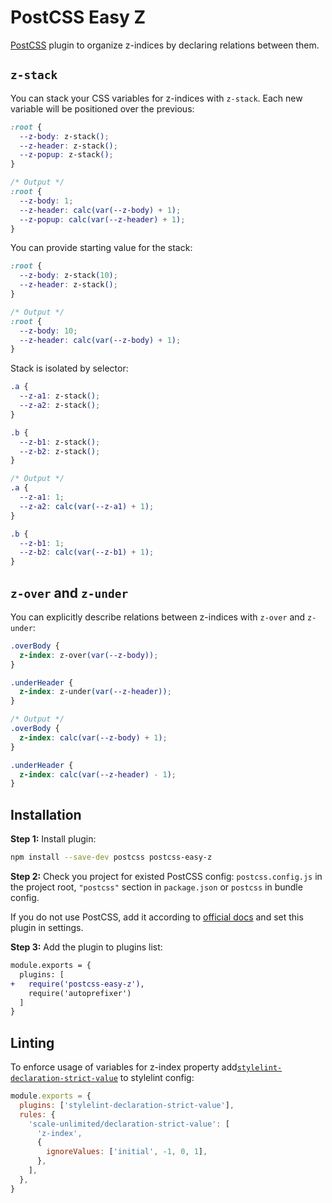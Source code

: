 # PostCSS Easy Z

[PostCSS] plugin to organize z-indices by declaring relations between them.

[PostCSS]: https://github.com/postcss/postcss

## `z-stack`

You can stack your CSS variables for z-indices with `z-stack`. Each new variable will be positioned over the previous:

```css
:root {
  --z-body: z-stack();
  --z-header: z-stack();
  --z-popup: z-stack();
}
```

```css
/* Output */
:root {
  --z-body: 1;
  --z-header: calc(var(--z-body) + 1);
  --z-popup: calc(var(--z-header) + 1);
}
```

You can provide starting value for the stack:
```css
:root {
  --z-body: z-stack(10);
  --z-header: z-stack();
}
```
```css
/* Output */
:root {
  --z-body: 10;
  --z-header: calc(var(--z-body) + 1);
}
```

Stack is isolated by selector:

```css
.a {
  --z-a1: z-stack();
  --z-a2: z-stack();
}

.b {
  --z-b1: z-stack();
  --z-b2: z-stack();
}
```
```css
/* Output */
.a {
  --z-a1: 1;
  --z-a2: calc(var(--z-a1) + 1);
}

.b {
  --z-b1: 1;
  --z-b2: calc(var(--z-b1) + 1);
}
```

## `z-over` and `z-under`

You can explicitly describe relations between z-indices with `z-over` and `z-under`:

```css
.overBody {
  z-index: z-over(var(--z-body));
}

.underHeader {
  z-index: z-under(var(--z-header));
}
```

```css
/* Output */
.overBody {
  z-index: calc(var(--z-body) + 1);
}

.underHeader {
  z-index: calc(var(--z-header) - 1);
}
```

## Installation

**Step 1:** Install plugin:

```sh
npm install --save-dev postcss postcss-easy-z
```

**Step 2:** Check you project for existed PostCSS config: `postcss.config.js`
in the project root, `"postcss"` section in `package.json`
or `postcss` in bundle config.

If you do not use PostCSS, add it according to [official docs]
and set this plugin in settings.

**Step 3:** Add the plugin to plugins list:

```diff
module.exports = {
  plugins: [
+   require('postcss-easy-z'),
    require('autoprefixer')
  ]
}
```

[official docs]: https://github.com/postcss/postcss#usage

## Linting

To enforce usage of variables for z-index property add[`stylelint-declaration-strict-value`](https://github.com/AndyOGo/stylelint-declaration-strict-value) to stylelint config:
```js
module.exports = {
  plugins: ['stylelint-declaration-strict-value'],
  rules: {
    'scale-unlimited/declaration-strict-value': [
      'z-index',
      {
        ignoreValues: ['initial', -1, 0, 1],
      },
    ],
  },
}
```
